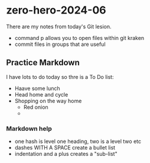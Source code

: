 # zero-hero-2024-06

There are my notes from today's Git lesion.

- command p allows you to open files within git kraken
- commit files in groups that are useful

## Practice Markdown
I have lots to do today so thre is a To Do list:
- Haave some lunch
- Head home and cycle
- Shopping on the way home
    + Red onion
    + 


### Markdown help
- one hash is level one heading, two is a level two etc
- dashes WITH A SPACE create a bullet list
- indentation and a plus creates a "sub-list"